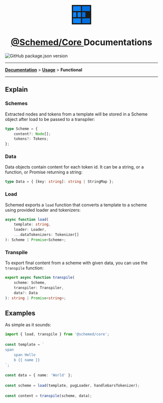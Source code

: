 <div align="center">
    <img alt="Schemed Logo" width="64" src="https://raw.githubusercontent.com/schemed-js/brand/master/dark/main-fill.svg">
    <h1>
		<a href="https://github.com/schemed-js/core">
        	@Schemed/Core
    	</a>
		<span>Documentations</span>
	</h1>
</div>

<img alt="GitHub package.json version" src="https://img.shields.io/github/package-json/v/schemed-js/core">

---

[**Documentation**](../) > [**Usage**](README.md) > **Functional**

---

## Explain

### Schemes

Extracted nodes and tokens from a template will be stored in a Scheme object after load to be passed to a transpiler:

```ts
type Scheme = {
	content?: Node[];
	tokens?: Tokens;
};
```

### Data

Data objects contain content for each token id. It can be a string, or a function, or Promise returning a string:

```ts
type Data = { [key: string]: string | StringMap };
```

### Load

Schemed exports a `load` function that converts a template to a scheme using provided loader and tokenizers:

```ts
async function load(
	template: string,
	loader: Loader,
	...dataTokenizers: Tokenizer[]
): Scheme | Promise<Scheme>;
```

### Transpile

To export final content from a scheme with given data, you can use the `transpile` function:

```ts
export async function transpile(
	scheme: Scheme,
	transpiler: Transpiler,
	data?: Data
): string | Promise<string>;
```

## Examples

As simple as it sounds:

```ts
import { load, transpile } from '@schemed/core';

const template = `
span
    span Hello
    b {{ name }}
`;

const data = { name: 'World' };

const scheme = load(template, pugLoader, handlebarsTokenizer);

const content = transpile(scheme, data);
```
